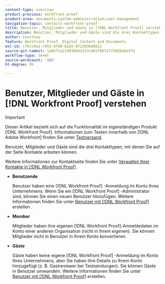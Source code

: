 ```yaml
---
content-type: overview
product-previous: workfront-proof
product-area: documents;system-administration;user-management
navigation-topic: contacts-workfront-proof
title: Benutzer, Mitglieder und Gäste in [!DNL Workfront Proof] verstehen
description: Benutzer, Mitglieder und Gäste sind die drei Kontakttypen, mit denen Sie auf der Seite Kontakte arbeiten können.
author: Courtney
feature: Workfront Proof, Digital Content and Documents
exl-id: cfbcc0a1-c953-4fd9-b1e5-072203bd0812
source-git-commit: 1a85f2a214036b62d13cb01f0b7a77392648a5fd
workflow-type: tm+mt
source-wordcount: '165'
ht-degree: 0%

---
```


# Benutzer, Mitglieder und Gäste in [!DNL Workfront Proof] verstehen

>[!IMPORTANT]
>
>Dieser Artikel bezieht sich auf die Funktionalität im eigenständigen Produkt [!DNL Workfront Proof]. Informationen zum Testen innerhalb von [!DNL Adobe Workfront] finden Sie unter [Testversand](../../../review-and-approve-work/proofing/proofing.md).

Benutzer, Mitglieder und Gäste sind die drei Kontakttypen, mit denen Sie auf der Seite Kontakte arbeiten können.

Weitere Informationen zur Kontaktseite finden Sie unter [Verwalten Ihrer Kontakte in  [!DNL Workfront Proof]](../../../workfront-proof/wp-mnguserscontacts/contacts/manage-contacts.md) .

* **Benutzende**

  Benutzer haben eine [!DNL Workfront Proof] -Anmeldung im Konto Ihres Unternehmens. Wenn Sie ein [!DNL Workfront Proof] -Administrator sind, können Sie einen neuen Benutzer hinzufügen. Weitere Informationen finden Sie unter [Benutzer mit  [!DNL Workfront Proof]](../../../workfront-proof/wp-mnguserscontacts/users/create-users.md) erstellen .

* **Member**

  Mitglieder haben ihre eigenen [!DNL Workfront Proof]-Anmeldedaten im Konto einer anderen Organisation (nicht in Ihrem eigenen). Sie können Mitglieder nicht in Benutzer in Ihrem Konto konvertieren.

* **Gäste**

  Gäste haben keine eigene [!DNL Workfront Proof] -Anmeldung im Konto Ihres Unternehmens, aber Sie haben ihre Details zu Ihrem Konto hinzugefügt (z. B. Gastreviewer bei Testsendungen). Sie können Gäste in Benutzer umwandeln. Weitere Informationen finden Sie unter [Benutzer mit  [!DNL Workfront Proof]](../../../workfront-proof/wp-mnguserscontacts/users/create-users.md) erstellen.
